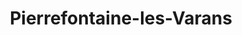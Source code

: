 ---
title: Pierrefontaine-les-Varans
url: /pierrefontaine-les-varans/
latitude: 47.216
longitude: 6.54
---